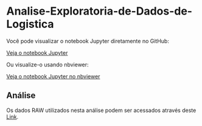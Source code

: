 # Analise-Exploratoria-de-Dados-de-Logistica
Você pode visualizar o notebook Jupyter diretamente no GitHub:

[Veja o notebook Jupyter](projeto_loggi.ipynb)

Ou visualize-o usando nbviewer:

[Veja o notebook Jupyter no nbviewer](https://nbviewer.org/github/yuri98s/Analise-Exploratoria-de-Dados-de-Logistica/blob/main/projeto_loggi.ipynb)

## Análise
Os dados RAW utilizados nesta análise podem ser acessados através deste [Link](https://raw.githubusercontent.com/andre-marcos-perez/ebac-course-utils/main/dataset/deliveries.json).
